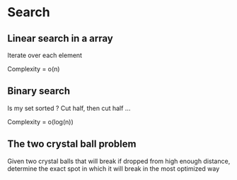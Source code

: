 # Search

## Linear search in a array

Iterate over each element

Complexity = o(n)

## Binary search

Is my set sorted ?
Cut half, then cut half ...

Complexity = o(log(n))

## The two crystal ball problem

Given two crystal balls that will break if dropped from high enough distance, determine the exact spot in which it will 
break in the most optimized way